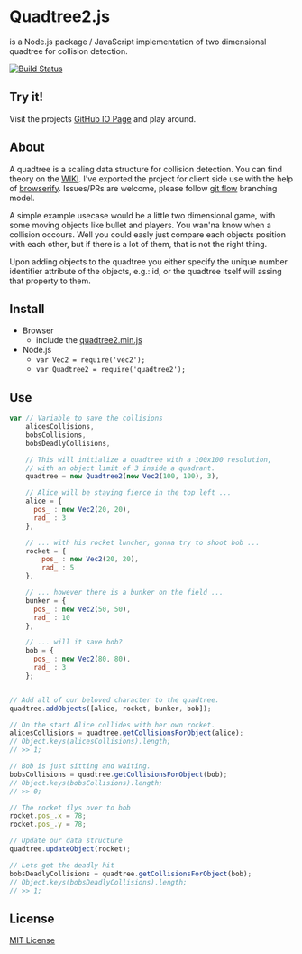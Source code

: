 # Quadtree2.js
is a Node.js package / JavaScript implementation of two dimensional quadtree for collision detection.

[![Build Status][travis-img-src]][travis-a-href]

## Try it!
Visit the projects [GitHub IO Page][github-io] and play around.

## About
A quadtree is a scaling data structure for collision detection. You can find theory on the [WIKI][wiki]. I've exported the project for client side use with the help of [browserify][browserify]. Issues/PRs are welcome, please follow [git flow][gitflow] branching model.

A simple example usecase would be a little two dimensional game, with some moving objects like bullet and players. You wan'na know when a collision occours. Well you could easly just compare each objects position with each other, but if there is a lot of them, that is not the right thing.

Upon adding objects to the quadtree you either specify the unique number identifier attribute of the objects, e.g.: id, or the quadtree itself will assing that property to them.

## Install
- Browser
  - include the [quadtree2.min.js][minified]
- Node.js
  - `var Vec2 = require('vec2');`
  - `var Quadtree2 = require('quadtree2');`

## Use

```javascript
var // Variable to save the collisions
    alicesCollisions,
    bobsCollisions,
    bobsDeadlyCollisions,

    // This will initialize a quadtree with a 100x100 resolution,
    // with an object limit of 3 inside a quadrant.
    quadtree = new Quadtree2(new Vec2(100, 100), 3),

    // Alice will be staying fierce in the top left ...
    alice = {
      pos_ : new Vec2(20, 20),
      rad_ : 3
    },

    // ... with his rocket luncher, gonna try to shoot bob ...
    rocket = {
        pos_ : new Vec2(20, 20),
        rad_ : 5
    },

    // ... however there is a bunker on the field ...
    bunker = {
      pos_ : new Vec2(50, 50),
      rad_ : 10
    },

    // ... will it save bob?
    bob = {
      pos_ : new Vec2(80, 80),
      rad_ : 3
    };


// Add all of our beloved character to the quadtree.
quadtree.addObjects([alice, rocket, bunker, bob]);

// On the start Alice collides with her own rocket.
alicesCollisions = quadtree.getCollisionsForObject(alice);
// Object.keys(alicesCollisions).length;
// >> 1;

// Bob is just sitting and waiting.
bobsCollisions = quadtree.getCollisionsForObject(bob);
// Object.keys(bobsCollisions).length;
// >> 0;

// The rocket flys over to bob
rocket.pos_.x = 78;
rocket.pos_.y = 78;

// Update our data structure
quadtree.updateObject(rocket);

// Lets get the deadly hit
bobsDeadlyCollisions = quadtree.getCollisionsForObject(bob);
// Object.keys(bobsDeadlyCollisions).length;
// >> 1;
```

## License
[MIT License][git-LICENSE]

  [git-LICENSE]: LICENSE
  [travis-img-src]: https://travis-ci.org/burninggramma/quadtree2.js.png?branch=master
  [travis-a-href]: https://travis-ci.org/burninggramma/quadtree2.js
  [browser-test]: https://github.com/burninggramma/quadtree2.js/blob/master/test/browser/index.html
  [minified]: https://github.com/burninggramma/quadtree2.js/blob/master/quadtree2.min.js
  [wiki]: http://en.wikipedia.org/wiki/Quadtree
  [browserify]: http://browserify.org/
  [gitflow]: https://github.com/nvie/gitflow
  [github-io]: http://burninggramma.github.io/quadtree2.js
